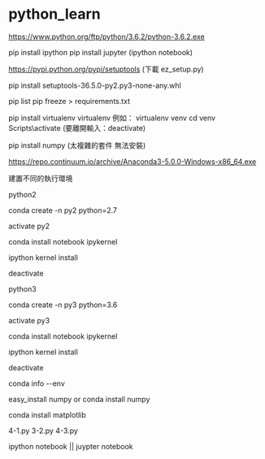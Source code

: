 # python_learn
https://www.python.org/ftp/python/3.6.2/python-3.6.2.exe

pip install ipython
pip install jupyter   (ipython notebook)

https://pypi.python.org/pypi/setuptools  (下載 ez_setup.py)

 pip install setuptools-36.5.0-py2.py3-none-any.whl

 pip list
 pip freeze > requirements.txt

 pip install virtualenv
 virtualenv <diretory-name> 例如： virtualenv venv
 cd venv
 Scripts\activate  (要離開輸入：deactivate)

pip install numpy  (太複雜的套件 無法安裝)


 https://repo.continuum.io/archive/Anaconda3-5.0.0-Windows-x86_64.exe

 建置不同的執行環境

 python2

 conda create -n py2 python=2.7

 activate py2

 conda install notebook ipykernel

 ipython kernel install

 deactivate

 python3

 conda create -n py3 python=3.6

 activate py3

 conda install notebook ipykernel

 ipython kernel install

 deactivate

 conda info --env

 easy_install numpy  or conda install numpy

 conda install matplotlib

 4-1.py 3-2.py 4-3.py

 ipython notebook   || juypter notebook
